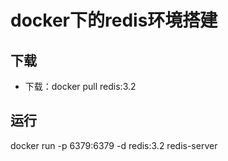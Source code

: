 # docker下的redis环境搭建

## 下载
- 下载：docker pull redis:3.2

## 运行
 docker run -p 6379:6379 -d redis:3.2 redis-server

